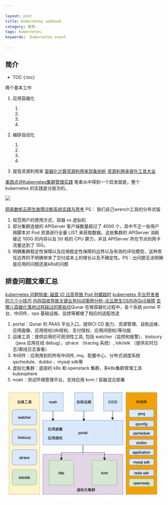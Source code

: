 ```yaml
---

layout: post
title: Kubernetes webhook
category: 架构
tags: Kubernetes
keywords:  Kubernetes event

---
```


## 简介

* TOC
{:toc}

两个基本工作

1. 应用容器化

    1. 
    2. 
    3. 
    4. 
2. 编排自动化

    1. 
    2. 
    3. 
    4. 
3. 提高资源利用率 [容器化计算资源利用率现象剖析](https://mp.weixin.qq.com/s/8sHsI1pVm-1RX5w1F3uWPg) [资源利用率提升工具大全](https://mp.weixin.qq.com/s/tjpSneIghbGlRpAg1qkhHA)

[美团点评Kubernetes集群管理实践](https://mp.weixin.qq.com/s/lYDYzEUlvXQhCO1xCJ7HAg) 笔者从中得到一个启发就是，整个kubernetes 的实践是分层次的。

![](/public/upload/kubernetes/meituan_kubernetes_practice.png)

[网易数帆云原生故障诊断系统实践与思考](https://zhuanlan.zhihu.com/p/347629491) PS： 我们自己wrench工具的分布式版
1. 规范用户的使用方式，容器 vs 虚拟机
2. 部分集群连接的 APIServer 客户端数量超过了 4000 个，其中不乏一些用户用脚本对 Pod 资源进行全量 LIST 来获取数据。这些集群的 APIServer 消耗接近 100G 的内存以及 50 核的 CPU 算力，并且 APIServer 所在节点的网卡流量达到了 15G。
3. 明确集群稳定性保障以及应用稳定性保障的边界以及有效的评估模型，这种责任边界的不明确带来了交付成本上的增长以及不确定性。PS：出问题无法明确是应用的问题还是k8s的问题

## 排查问题文章汇总

[kubernetes 问题排查: 磁盘 IO 过高导致 Pod 创建超时](https://mp.weixin.qq.com/s/3v84M5idGi-nJ5u8RUzP6A)
[kubernetes 平台开发者的几个小技巧](https://mp.weixin.qq.com/s/RVYJd_3xzDps-1xFwtl01g)
[内存回收导致关键业务抖动案例分析-论云原生OS内存QoS保障](https://mp.weixin.qq.com/s/m74OgseP3I9AIKvPP6exrg)
[去哪儿容器化落地过程踩过的那些坑](https://mp.weixin.qq.com/s/TEHKO9M1BdkQre2IrIQUlA)Qunar 在做容器化过程中，各个系统 portal 平台、中间件、ops 基础设施、监控等都做了相应的适配改造
1. portal：Qunar 的 PAAS 平台入口，提供CI CD 能力、资源管理、自助运维、应用画像、应用授权(db授权、支付授权、应用间授权)等功能
2. 运维工具：提供应用的可观测性工具, 包括 watcher（监控和报警）、bistoury （java 应用在线 debug）、qtrace （tracing 系统）, loki/elk （提供实时日志/离线日志查看）
3. 中间件：应用用到的所有中间件, mq、配置中心、分布式调度系统 qschedule、dubbo 、mysql sdk等
4. 虚拟化集群：底层的 k8s 和 openstack 集群，多k8s集群管理工具 kubesphere
5. noah：测试环境管理平台，支持应用 kvm / 容器混合部署

![](/public/upload/kubernetes/qunar_overview.png)
